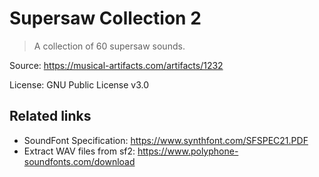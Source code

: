 # Supersaw Collection 2

> A collection of 60 supersaw sounds.

Source: https://musical-artifacts.com/artifacts/1232

License: GNU Public License v3.0

## Related links

- SoundFont Specification: https://www.synthfont.com/SFSPEC21.PDF
- Extract WAV files from sf2: https://www.polyphone-soundfonts.com/download
